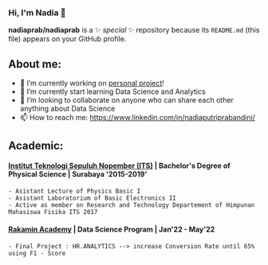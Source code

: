 ### Hi, I'm Nadia 👋


**nadiaprab/nadiaprab** is a ✨ _special_ ✨ repository because its `README.md` (this file) appears on your GitHub profile.

## About me:
- 🔭 I’m currently working on [personal project](https://drive.google.com/drive/u/0/folders/11ZCO8EKUqy670Sdh37RhjFAuTuMUGbc6)!
- 🌱 I’m currently start learning Data Science and Analytics
- 👯 I’m looking to collaborate on anyone who can share each other anything about Data Science
- 📫 How to reach me: https://www.linkedin.com/in/nadiaputriprabandini/

## Academic:
#### [Institut Teknologi Sepuluh Nopember (ITS)](https://www.its.ac.id/) | Bachelor's Degree  of Physical Science | Surabaya '2015-2019'
    - Asistant Lecture of Physics Basic I
    - Asistant Laboratorium of Basic Electronics II
    - Active as member on Research and Technology Departement of Himpunan Mahasiswa Fisika ITS 2017
    
#### [Rakamin Academy](https://www.rakamin.com/) | Data Science Program | Jan'22 - May'22
    - Final Project : HR.ANALYTICS --> increase Conversion Rate until 65% using F1 - Score


